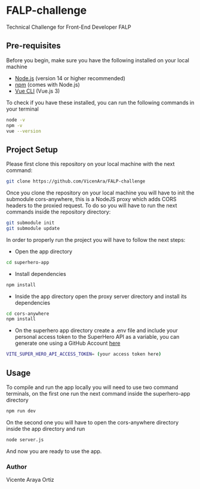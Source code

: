 # FALP-challenge

Technical Challenge for Front-End Developer FALP

## Pre-requisites

Before you begin, make sure you have the following installed on your local machine

- [Node.js](https://nodejs.org/) (version 14 or higher recommended)
- [npm](https://www.npmjs.com/) (comes with Node.js)
- [Vue CLI](https://cli.vuejs.org/) (Vue.js 3)

To check if you have these installed, you can run the following commands in your terminal

```bash
node -v
npm -v
vue --version
```

## Project Setup 

Please first clone this repository on your local machine with the next command:

```sh
git clone https://github.com/VicenAra/FALP-challenge
```

Once you clone the repository on your local machine you will have to init the submodule cors-anywhere, this is a NodeJS proxy which adds CORS headers to the proxied request.
To do so you will have to run the next commands inside the repository directory:

```sh
git submodule init
git submodule update
```

In order to properly run the project you will have to follow the next steps:

* Open the app directory

```sh
cd superhero-app
```

* Install dependencies

```sh
npm install
```

* Inside the app directory open the proxy server directory and install its dependencies

```sh
cd cors-anywhere
npm install
```

* On the superhero app directory create a .env file and include your personal access token to the SuperHero API as a variable, you can generate one using a GitHub Account [here](https://www.superheroapi.com)

```sh
VITE_SUPER_HERO_API_ACCESS_TOKEN= (your access token here)
```

## Usage 

To compile and run the app locally you will need to use two command terminals, on the first one run the next command inside the superhero-app directory

```sh
npm run dev
```
On the second one you will have to open the cors-anywhere directory inside the app directory and run 
```sh
node server.js
```

And now you are ready to use the app.

### Author
Vicente Araya Ortiz
